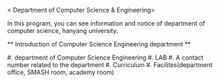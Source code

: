 < Department of Computer Science & Engineering>

In this program, you can see information and notice of department of computer science, hanyang university.

** Introduction of Computer Science Engineering department **

#. department of Computer Science Engineering
#. LAB
#. A contact number related to the department
#. Curriculum
#. Facilites(department office, SMASH room, academy room)


